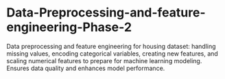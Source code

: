 # Data-Preprocessing-and-feature-engineering-Phase-2
Data preprocessing and feature engineering for housing dataset: handling missing values, encoding categorical variables, creating new features, and scaling numerical features to prepare for machine learning modeling. Ensures data quality and enhances model performance.
